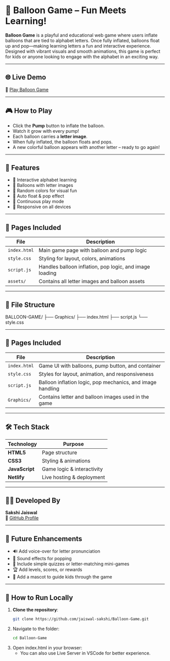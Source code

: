 # 🎈 Balloon Game – Fun Meets Learning!

**Balloon Game** is a playful and educational web game where users inflate balloons that are tied to alphabet letters. Once fully inflated, balloons float up and pop—making learning letters a fun and interactive experience. Designed with vibrant visuals and smooth animations, this game is perfect for kids or anyone looking to engage with the alphabet in an exciting way.

---

## 🌐 Live Demo

🔗 [Play Balloon Game](https://demoballoongame.netlify.app)

---

## 🎮 How to Play

- Click the **Pump** button to inflate the balloon.
- Watch it grow with every pump!
- Each balloon carries a **letter image**.
- When fully inflated, the balloon floats and pops.
- A new colorful balloon appears with another letter – ready to go again!

---

## 🚀 Features

- 🧠 Interactive alphabet learning  
- 🎈 Balloons with letter images  
- 🌈 Random colors for visual fun  
- 🎉 Auto float & pop effect  
- 🔁 Continuous play mode  
- 📱 Responsive on all devices  

---

## 📄 Pages Included

| File          | Description |
|---------------|-------------|
| `index.html`  | Main game page with balloon and pump logic |
| `style.css`   | Styling for layout, colors, animations |
| `script.js`   | Handles balloon inflation, pop logic, and image loading |
| `assets/`     | Contains all letter images and balloon assets |

---

## 📁 File Structure

BALLOON-GAME/
   ├── Graphics/
   ├── index.html
   ├── script.js
   └── style.css



---

## 📄 Pages Included

| File         | Description |
|--------------|-------------|
| `index.html` | Game UI with balloons, pump button, and container |
| `style.css`  | Styles for layout, animation, and responsiveness |
| `script.js`  | Balloon inflation logic, pop mechanics, and image handling |
| `Graphics/`  | Contains letter and balloon images used in the game |

---

## 🛠️ Tech Stack

| Technology   | Purpose |
|--------------|---------|
| **HTML5**    | Page structure |
| **CSS3**     | Styling & animations |
| **JavaScript** | Game logic & interactivity |
| **Netlify**  | Live hosting & deployment |

---

## 🧑‍💻 Developed By

**Sakshi Jaiswal**  
🔗 [GitHub Profile](https://github.com/jaiswal-sakshi)

---

## 🔮 Future Enhancements

- 🔊 Add voice-over for letter pronunciation  
- 🎵 Sound effects for popping  
- 🧩 Include simple quizzes or letter-matching mini-games  
- 🏆 Add levels, scores, or rewards  
- 👶 Add a mascot to guide kids through the game  

---

## 🧪 How to Run Locally

1. **Clone the repository**:
   ```bash
   git clone https://github.com/jaiswal-sakshi/Balloon-Game.git
2. Navigate to the folder:
   ```bash
   cd Balloon-Game
3. Open index.html in your browser:
   - You can also use Live Server in VSCode for better experience.
